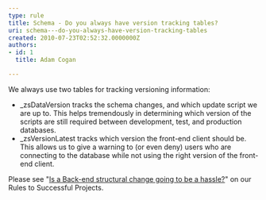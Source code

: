 ```yaml
---
type: rule
title: Schema - Do you always have version tracking tables?
uri: schema---do-you-always-have-version-tracking-tables
created: 2010-07-23T02:52:32.0000000Z
authors:
- id: 1
  title: Adam Cogan

---
```




<span class='intro'> 
  <p>​We always use two tables for tracking versioning information&#58;<br></p>
<ul>
    <li>_zsDataVersion tracks the schema changes, and which update script we are up to. This helps tremendously in determining which version of the scripts are still required between development, test, and production databases. </li>
    <li>_zsVersionLatest tracks which version the front-end client should be. This allows us to give a warning to (or even deny) users who are connecting to the database while not using the right version of the front-end client.<br></li>
</ul>

 </span>

<p>Please see &quot;<a href="/_layouts/15/FIXUPREDIRECT.ASPX?WebId=3dfc0e07-e23a-4cbb-aac2-e778b71166a2&amp;TermSetId=07da3ddf-0924-4cd2-a6d4-a4809ae20160&amp;TermId=8c1a4352-348d-48d7-931a-9e6da2b8f8b2">Is a Back-end structural change going to be a hassle?</a>&quot; on our Rules to Successful Projects.​<br></p>



